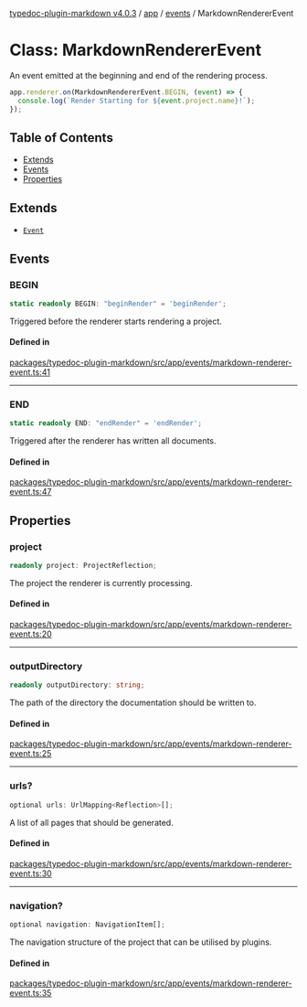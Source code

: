 [typedoc-plugin-markdown v4.0.3](../../../../README.md) / [app](../../../README.md) / [events](../README.md) / MarkdownRendererEvent

# Class: MarkdownRendererEvent

An event emitted at the beginning and end of the rendering process.

```ts
app.renderer.on(MarkdownRendererEvent.BEGIN, (event) => {
  console.log(`Render Starting for ${event.project.name}!`);
});
```

## Table of Contents

* [Extends](#extends)
* [Events](#events)
* [Properties](#properties)

## Extends

* [`Event`](https://typedoc.org/api/classes/Event.html)

## Events

### BEGIN

```ts
static readonly BEGIN: "beginRender" = 'beginRender';
```

Triggered before the renderer starts rendering a project.

#### Defined in

[packages/typedoc-plugin-markdown/src/app/events/markdown-renderer-event.ts:41](https://github.com/typedoc2md/typedoc-plugin-markdown/blob/a350891d3362a78bb12907d480645f9c5cefd0d6/packages/typedoc-plugin-markdown/src/app/events/markdown-renderer-event.ts#L41)

***

### END

```ts
static readonly END: "endRender" = 'endRender';
```

Triggered after the renderer has written all documents.

#### Defined in

[packages/typedoc-plugin-markdown/src/app/events/markdown-renderer-event.ts:47](https://github.com/typedoc2md/typedoc-plugin-markdown/blob/a350891d3362a78bb12907d480645f9c5cefd0d6/packages/typedoc-plugin-markdown/src/app/events/markdown-renderer-event.ts#L47)

## Properties

### project

```ts
readonly project: ProjectReflection;
```

The project the renderer is currently processing.

#### Defined in

[packages/typedoc-plugin-markdown/src/app/events/markdown-renderer-event.ts:20](https://github.com/typedoc2md/typedoc-plugin-markdown/blob/a350891d3362a78bb12907d480645f9c5cefd0d6/packages/typedoc-plugin-markdown/src/app/events/markdown-renderer-event.ts#L20)

***

### outputDirectory

```ts
readonly outputDirectory: string;
```

The path of the directory the documentation should be written to.

#### Defined in

[packages/typedoc-plugin-markdown/src/app/events/markdown-renderer-event.ts:25](https://github.com/typedoc2md/typedoc-plugin-markdown/blob/a350891d3362a78bb12907d480645f9c5cefd0d6/packages/typedoc-plugin-markdown/src/app/events/markdown-renderer-event.ts#L25)

***

### urls?

```ts
optional urls: UrlMapping<Reflection>[];
```

A list of all pages that should be generated.

#### Defined in

[packages/typedoc-plugin-markdown/src/app/events/markdown-renderer-event.ts:30](https://github.com/typedoc2md/typedoc-plugin-markdown/blob/a350891d3362a78bb12907d480645f9c5cefd0d6/packages/typedoc-plugin-markdown/src/app/events/markdown-renderer-event.ts#L30)

***

### navigation?

```ts
optional navigation: NavigationItem[];
```

The navigation structure of the project that can be utilised by plugins.

#### Defined in

[packages/typedoc-plugin-markdown/src/app/events/markdown-renderer-event.ts:35](https://github.com/typedoc2md/typedoc-plugin-markdown/blob/a350891d3362a78bb12907d480645f9c5cefd0d6/packages/typedoc-plugin-markdown/src/app/events/markdown-renderer-event.ts#L35)
